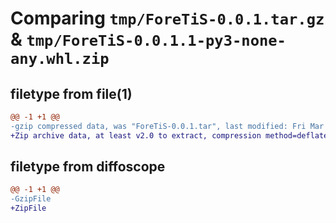 # Comparing `tmp/ForeTiS-0.0.1.tar.gz` & `tmp/ForeTiS-0.0.1.1-py3-none-any.whl.zip`

## filetype from file(1)

```diff
@@ -1 +1 @@
-gzip compressed data, was "ForeTiS-0.0.1.tar", last modified: Fri Mar  3 21:02:56 2023, max compression
+Zip archive data, at least v2.0 to extract, compression method=deflate
```

## filetype from diffoscope

```diff
@@ -1 +1 @@
-GzipFile
+ZipFile
```

